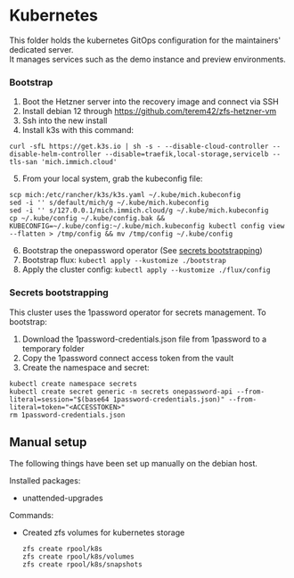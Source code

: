 # Kubernetes

This folder holds the kubernetes GitOps configuration for the maintainers' dedicated server.  
It manages services such as the demo instance and preview environments.

### Bootstrap

1. Boot the Hetzner server into the recovery image and connect via SSH
2. Install debian 12 through https://github.com/terem42/zfs-hetzner-vm
3. Ssh into the new install
4. Install k3s with this command:

```
curl -sfL https://get.k3s.io | sh -s - --disable-cloud-controller --disable-helm-controller --disable=traefik,local-storage,servicelb --tls-san 'mich.immich.cloud'
```

5. From your local system, grab the kubeconfig file:

```
scp mich:/etc/rancher/k3s/k3s.yaml ~/.kube/mich.kubeconfig
sed -i '' s/default/mich/g ~/.kube/mich.kubeconfig
sed -i '' s/127.0.0.1/mich.immich.cloud/g ~/.kube/mich.kubeconfig
cp ~/.kube/config ~/.kube/config.bak && KUBECONFIG=~/.kube/config:~/.kube/mich.kubeconfig kubectl config view --flatten > /tmp/config && mv /tmp/config ~/.kube/config
```

6. Bootstrap the onepassword operator (See [secrets bootstrapping](#secrets-bootstrapping))
7. Bootstrap flux: `kubectl apply --kustomize ./bootstrap`
8. Apply the cluster config: `kubectl apply --kustomize ./flux/config`

### Secrets bootstrapping

This cluster uses the 1password operator for secrets management. To bootstrap:

1. Download the 1password-credentials.json file from 1password to a temporary folder
2. Copy the 1password connect access token from the vault
3. Create the namespace and secret:

```
kubectl create namespace secrets
kubectl create secret generic -n secrets onepassword-api --from-literal=session="$(base64 1password-credentials.json)" --from-literal=token="<ACCESSTOKEN>"
rm 1password-credentials.json
```

## Manual setup

The following things have been set up manually on the debian host.

Installed packages:

- unattended-upgrades

Commands:

- Created zfs volumes for kubernetes storage
  ```
  zfs create rpool/k8s
  zfs create rpool/k8s/volumes
  zfs create rpool/k8s/snapshots
  ```
